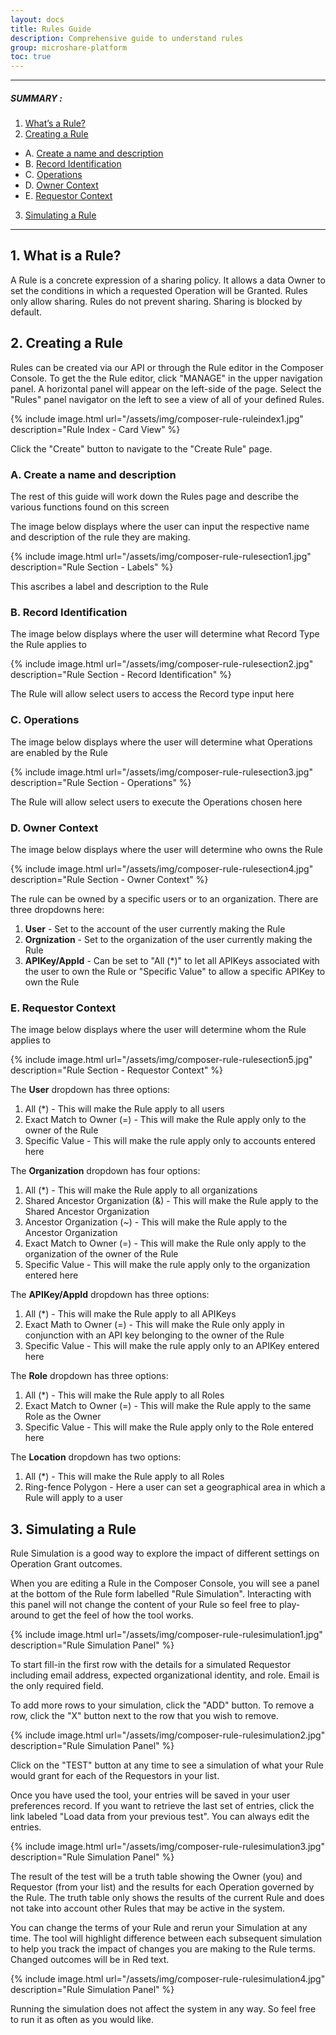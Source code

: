 ```yaml
---
layout: docs
title: Rules Guide
description: Comprehensive guide to understand rules
group: microshare-platform
toc: true
---
```


---------------------------------------

##### SUMMARY : 

1. [What’s a Rule?](./#1-requirements)
2. [Creating a Rule](./#2-sign-in)
  - A. [Create a name and description](./#1-requirements)
  - B. [Record Identification](./#1-requirements)
  - C. [Operations](./#1-requirements)
  - D. [Owner Context](./#1-requirements)
  - E. [Requestor Context]()
3. [Simulating a Rule](./#3-access-to-device-cluster)

---------------------------------------

## 1. What is a Rule? 

A Rule is a concrete expression of a sharing policy. It allows a data Owner to set the conditions in which a requested Operation will be Granted. Rules only allow sharing. Rules do not prevent sharing. Sharing is blocked by default.

## 2. Creating a Rule
Rules can be created via our API or through the Rule editor in the Composer Console. To get the the Rule editor, click "MANAGE" in the upper navigation panel. A horizontal panel will appear on the left-side of the page. Select the "Rules" panel navigator on the left to see a view of all of your defined Rules. 

{% include image.html url="/assets/img/composer-rule-ruleindex1.jpg" description="Rule Index - Card View" %}

Click the "Create" button to navigate to the "Create Rule" page. 

### A. Create a name and description

The rest of this guide will work down the Rules page and describe the various functions found on this screen

The image below displays where the user can input the respective name and description of the rule they are making.

{% include image.html url="/assets/img/composer-rule-rulesection1.jpg" description="Rule Section - Labels" %}

This ascribes a label and description to the Rule

### B. Record Identification

The image below displays where the user will determine what Record Type the Rule applies to

{% include image.html url="/assets/img/composer-rule-rulesection2.jpg" description="Rule Section - Record Identification" %}

The Rule will allow select users to access the Record type input here

### C. Operations

The image below displays where the user will determine what Operations are enabled by the Rule

{% include image.html url="/assets/img/composer-rule-rulesection3.jpg" description="Rule Section - Operations" %}

The Rule will allow select users to execute the Operations chosen here

### D. Owner Context

The image below displays where the user will determine who owns the Rule

{% include image.html url="/assets/img/composer-rule-rulesection4.jpg" description="Rule Section - Owner Context" %}

The rule can be owned by a specific users or to an organization. There are three dropdowns here:

1. **User** - Set to the account of the user currently making the Rule
2. **Orgnization** - Set to the organization of the user currently making the Rule
3. **APIKey/AppId** - Can be set to "All (*)" to let all APIKeys associated with the user to own the Rule or "Specific Value" to allow a specific APIKey to own the Rule

### E. Requestor Context

The image below displays where the user will determine whom the Rule applies to 

{% include image.html url="/assets/img/composer-rule-rulesection5.jpg" description="Rule Section - Requestor Context" %}

The **User** dropdown has three options:

1. All (*) - This will make the Rule apply to all users
2. Exact Match to Owner (=) - This will make the Rule apply only to the owner of the Rule
3. Specific Value - This will make the rule apply only to accounts entered here

The **Organization** dropdown has four options:

1. All (*) - This will make the Rule apply to all organizations
2. Shared Ancestor Organization (&) - This will make the Rule apply to the Shared Ancestor Organization
3. Ancestor Organization (~) - This will make the Rule apply to the Ancestor Organization
4. Exact Match to Owner (=) - This will make the Rule only apply to the organization of the owner of the Rule
5. Specific Value - This will make the rule apply only to the organization entered here

The **APIKey/AppId** dropdown has three options:

1. All (*) - This will make the Rule apply to all APIKeys 
2. Exact Math to Owner (=) - This will make the Rule only apply in conjunction with an API key belonging to the owner of the Rule
3. Specific Value - This will make the rule apply only to an APIKey entered here

The **Role** dropdown has three options:

1. All (*) - This will make the Rule apply to all Roles
2. Exact Match to Owner (=) - This will make the Rule apply to the same Role as the Owner
3. Specific Value - This will make the Rule apply only to the Role entered here 

The **Location** dropdown has two options:

1. All (*) - This will make the Rule apply to all Roles
2. Ring-fence Polygon - Here a user can set a geographical area in which a Rule will apply to a user

## 3. Simulating a Rule

Rule Simulation is a good way to explore the impact of different settings on Operation Grant outcomes.

When you are editing a Rule in the Composer Console, you will see a panel at the bottom of the Rule form labelled "Rule Simulation". Interacting with this panel will not change the content of your Rule so feel free to play-around to get the feel of how the tool works.

{% include image.html url="/assets/img/composer-rule-rulesimulation1.jpg" description="Rule Simulation Panel" %}

To start fill-in the first row with the details for a simulated Requestor including email address, expected organizational identity, and role. Email is the only required field.

To add more rows to your simulation, click the "ADD" button. To remove a row, click the "X" button next to the row that you wish to remove.

{% include image.html url="/assets/img/composer-rule-rulesimulation2.jpg" description="Rule Simulation Panel" %}

Click on the "TEST" button at any time to see a simulation of what your Rule would grant for each of the Requestors in your list.

Once you have used the tool, your entries will be saved in your user preferences record. If you want to retrieve the last set of entries, click the link labeled "Load data from your previous test". You can always edit the entries.

{% include image.html url="/assets/img/composer-rule-rulesimulation3.jpg" description="Rule Simulation Panel" %}

The result of the test will be a truth table showing the Owner (you) and Requestor (from your list) and the results for each Operation governed by the Rule. The truth table only shows the results of the current Rule and does not take into account other Rules that may be active in the system.

You can change the terms of your Rule and rerun your Simulation at any time. The tool will highlight difference between each subsequent simulation to help you track the impact of changes you are making to the Rule terms. Changed outcomes will be in Red text.

{% include image.html url="/assets/img/composer-rule-rulesimulation4.jpg" description="Rule Simulation Panel" %}

Running the simulation does not affect the system in any way. So feel free to run it as often as you would like. 